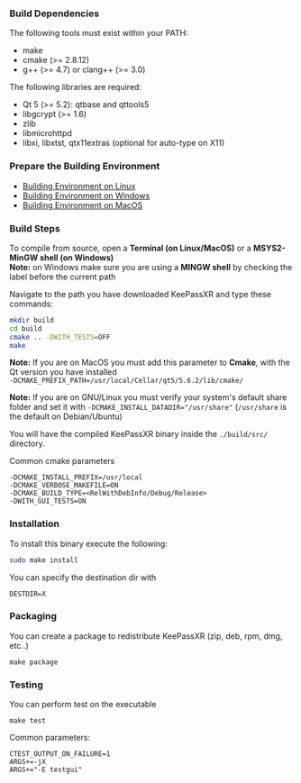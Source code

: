 ### Build Dependencies

The following tools must exist within your PATH:

* make
* cmake (>= 2.8.12)
* g++ (>= 4.7) or clang++ (>= 3.0)

The following libraries are required:

* Qt 5 (>= 5.2): qtbase and qttools5
* libgcrypt (>= 1.6)
* zlib
* libmicrohttpd
* libxi, libxtst, qtx11extras (optional for auto-type on X11)

### Prepare the Building Environment

* [Building Environment on Linux](https://github.com/keepassxreboot/keepassx/wiki/Building-Environment-on-Linux)
* [Building Environment on Windows](https://github.com/keepassxreboot/keepassx/wiki/Building-Environment-on-Windows)
* [Building Environment on MacOS](https://github.com/keepassxreboot/keepassx/wiki/Building-Environment-on-MacOS)

### Build Steps

To compile from source, open a **Terminal (on Linux/MacOS)** or a **MSYS2-MinGW shell (on Windows)**<br/>
**Note:** on Windows make sure you are using a **MINGW shell** by checking the label before the current path 

Navigate to the path you have downloaded KeePassXR and type these commands:

```bash
mkdir build
cd build
cmake .. -DWITH_TESTS=OFF
make
```

**Note:** If you are on MacOS you must add this parameter to **Cmake**, with the Qt version you have installed<br/> `-DCMAKE_PREFIX_PATH=/usr/local/Cellar/qt5/5.6.2/lib/cmake/`

**Note:** If you are on GNU/Linux you must verify your system's default share folder and set it with `-DCMAKE_INSTALL_DATADIR="/usr/share"` (`/usr/share` is the default on Debian/Ubuntu)

You will have the compiled KeePassXR binary inside the `./build/src/` directory.

Common cmake parameters
```
-DCMAKE_INSTALL_PREFIX=/usr/local
-DCMAKE_VERBOSE_MAKEFILE=ON
-DCMAKE_BUILD_TYPE=<RelWithDebInfo/Debug/Release>
-DWITH_GUI_TESTS=ON
```

### Installation

To install this binary execute the following:

```bash
sudo make install
```

You can specify the destination dir with
```
DESTDIR=X
```

### Packaging

You can create a package to redistribute KeePassXR (zip, deb, rpm, dmg, etc..)
```
make package
```

### Testing

You can perform test on the executable
```
make test
```

Common parameters:
```
CTEST_OUTPUT_ON_FAILURE=1
ARGS+=-jX
ARGS+="-E testgui"
```